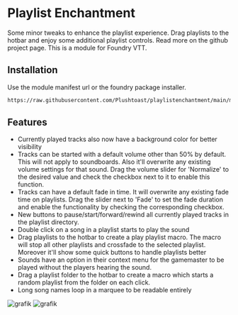# Playlist Enchantment

Some minor tweaks to enhance the playlist experience. Drag playlists to the hotbar and enjoy some additional playlist controls. Read more on the github project page.
This is a module for Foundry VTT.

## Installation
Use the module manifest url or the foundry package installer.

```html
https://raw.githubusercontent.com/Plushtoast/playlistenchantment/main/module.json
```

## Features

* Currently played tracks also now have a background color for better visibility
* Tracks can be started with a default volume other than 50% by default. This will not apply to soundboards. Also it'll overwrite any existing volume settings for that sound. Drag the volume slider for 'Normalize' to the desired value and check the checkbox next to it to enable this function.
* Tracks can have a default fade in time. It will overwrite any existing fade time on playlists. Drag the slider next to 'Fade' to set the fade duration and enable the functionality by checking the corresponding checkbox.
* New buttons to pause/start/forward/rewind all currently played tracks in the playlist directory.
* Double click on a song in a playlist starts to play the sound
* Drag playlists to the hotbar to create a play playlist macro. The macro will stop all other playlists and crossfade to the selected playlist. Moreover it'll show some quick buttons to handle playlists better
* Sounds have an option in their context menu for the gamemaster to be played without the players hearing the sound.
* Drag a playlist folder to the hotbar to create a macro which starts a random playlist from the folder on each click.
* Long song names loop in a marquee to be readable entirely

![grafik](https://github.com/Plushtoast/playlistenchantment/assets/44941845/a64a4f61-267b-42d0-9842-33e10a984ea0)
![grafik](https://github.com/Plushtoast/playlistenchantment/assets/44941845/c3bbc9c4-caa3-406a-a9ff-1c7d4343556d)
